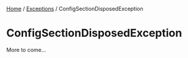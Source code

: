 [Home](/README.md) / [Exceptions](/docs/exceptions/README.md) / ConfigSectionDisposedException

# ConfigSectionDisposedException
More to come...

